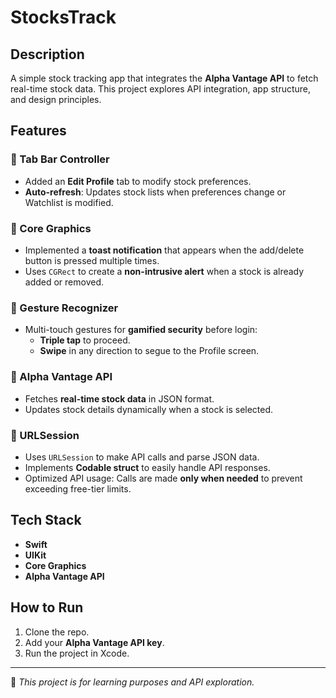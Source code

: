 # StocksTrack

## Description  
A simple stock tracking app that integrates the **Alpha Vantage API** to fetch real-time stock data. This project explores API integration, app structure, and design principles.  

## Features  

### 🔹 Tab Bar Controller  
- Added an **Edit Profile** tab to modify stock preferences.  
- **Auto-refresh**: Updates stock lists when preferences change or Watchlist is modified.  

### 🔹 Core Graphics  
- Implemented a **toast notification** that appears when the add/delete button is pressed multiple times.  
- Uses `CGRect` to create a **non-intrusive alert** when a stock is already added or removed.  

### 🔹 Gesture Recognizer  
- Multi-touch gestures for **gamified security** before login:  
  - **Triple tap** to proceed.  
  - **Swipe** in any direction to segue to the Profile screen.  

### 🔹 Alpha Vantage API  
- Fetches **real-time stock data** in JSON format.  
- Updates stock details dynamically when a stock is selected.  

### 🔹 URLSession  
- Uses `URLSession` to make API calls and parse JSON data.  
- Implements **Codable struct** to easily handle API responses.  
- Optimized API usage: Calls are made **only when needed** to prevent exceeding free-tier limits.  

## Tech Stack  
- **Swift**  
- **UIKit**  
- **Core Graphics**  
- **Alpha Vantage API**  

## How to Run  
1. Clone the repo.   
2. Add your **Alpha Vantage API key**.  
3. Run the project in Xcode.  

---
📌 *This project is for learning purposes and API exploration.*  
